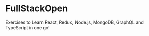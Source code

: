 # FullStackOpen
Exercises to Learn React, Redux, Node.js, MongoDB, GraphQL and TypeScript in one go! 
